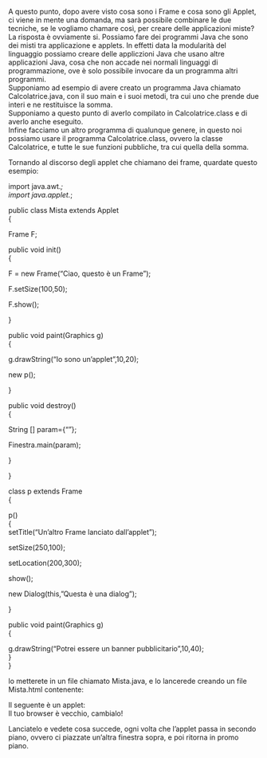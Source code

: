A questo punto, dopo avere visto cosa sono i Frame e cosa sono gli Applet, ci viene in mente una domanda, ma sarà possibile combinare le due tecniche, se le vogliamo chamare così, per creare delle applicazioni miste?  
La risposta è ovviamente si. Possiamo fare dei programmi Java che sono dei misti tra applicazione e applets. In effetti data la modularità del linguaggio possiamo creare delle appliczioni Java che usano altre applicazioni Java, cosa che non accade nei normali linguaggi di programmazione, ove è solo possibile invocare da un programma altri programmi.  
Supponiamo ad esempio di avere creato un programma Java chiamato Calcolatrice.java, con il suo main e i suoi metodi, tra cui uno che prende due interi e ne restituisce la somma.  
Supponiamo a questo punto di averlo compilato in Calcolatrice.class e di averlo anche eseguito.  
Infine facciamo un altro programma di qualunque genere, in questo noi possiamo usare il programma Calcolatrice.class, ovvero la classe Calcolatrice, e tutte le sue funzioni pubbliche, tra cui quella della somma.

Tornando al discorso degli applet che chiamano dei frame, quardate questo esempio:

import java.awt.*;  
import java.applet.*;

public class Mista extends Applet  
{

Frame F;

public void init()  
{

F = new Frame(“Ciao, questo è un Frame”);

F.setSize(100,50);

F.show();

}

public void paint(Graphics g)  
{

g.drawString(“Io sono un’applet”,10,20);

new p();

}

public void destroy()  
{

String [] param={“”};

Finestra.main(param);

}

}

class p extends Frame  
{

p()  
{  
setTitle(“Un’altro Frame lanciato dall’applet”);

setSize(250,100);

setLocation(200,300);

show();

new Dialog(this,”Questa è una dialog”);

}

public void paint(Graphics g)  
{

g.drawString(“Potrei essere un banner pubblicitario”,10,40);  
}  
}

lo metterete in un file chiamato Mista.java, e lo lancerede creando un file Mista.html contenente:

<html>  
<head>  
<title>mista</title>  
</head>  
<body>  
Il seguente è un applet:<BR>  
<applet code=”Mista.class” width=200 height=100>Il tuo browser è vecchio, cambialo!</APPLET>  
</body>  
</html>

Lanciatelo e vedete cosa succede, ogni volta che l’applet passa in secondo piano, ovvero ci piazzate un’altra finestra sopra, e poi ritorna in promo piano.
